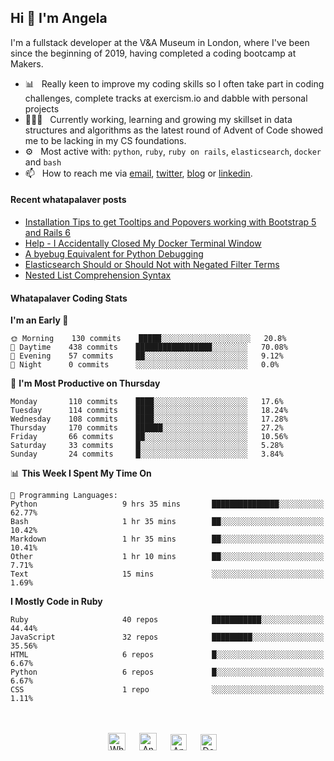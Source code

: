 ## Hi 👋 I'm Angela

I'm a fullstack developer at the V&A Museum in London, where I've been since the beginning of 2019, having completed a coding bootcamp at Makers.

- 📊&nbsp;&nbsp; Really keen to improve my coding skills so I often take part in coding challenges, complete tracks at exercism.io and dabble with personal projects
- 👨🏽‍💻&nbsp;&nbsp; Currently working, learning and growing my skillset in data structures and algorithms as the latest round of Advent of Code showed me to be lacking in my CS foundations.
- ⚙️&nbsp;&nbsp; Most active with: `python`, `ruby`, `ruby on rails`, `elasticsearch`, `docker` and `bash`
- 📫&nbsp;&nbsp; How to reach me via [email], [twitter], [blog] or [linkedin].

#### Recent whatapalaver posts
<!-- BLOG-POST-LIST:START -->
- [Installation Tips to get Tooltips and Popovers working with Bootstrap 5 and Rails 6](https://whatapalaver.co.uk/bootstrap-5-rails-6)
- [Help - I Accidentally Closed My Docker Terminal Window](https://whatapalaver.co.uk/closed-my-docker-terminal)
- [A byebug Equivalent for Python Debugging](https://whatapalaver.co.uk/byebug-for-python)
- [Elasticsearch Should or Should Not with Negated Filter Terms](https://whatapalaver.co.uk/elasticsearch-should-or-should-not)
- [Nested List Comprehension Syntax](https://whatapalaver.co.uk/nested-list-comprehensions)
<!-- BLOG-POST-LIST:END -->

#### Whatapalaver Coding Stats
<!--START_SECTION:waka-->
**I'm an Early 🐤** 

```text
🌞 Morning    130 commits    █████░░░░░░░░░░░░░░░░░░░░   20.8% 
🌆 Daytime    438 commits    █████████████████░░░░░░░░   70.08% 
🌃 Evening    57 commits     ██░░░░░░░░░░░░░░░░░░░░░░░   9.12% 
🌙 Night      0 commits      ░░░░░░░░░░░░░░░░░░░░░░░░░   0.0%

```
📅 **I'm Most Productive on Thursday** 

```text
Monday       110 commits    ████░░░░░░░░░░░░░░░░░░░░░   17.6% 
Tuesday      114 commits    ████░░░░░░░░░░░░░░░░░░░░░   18.24% 
Wednesday    108 commits    ████░░░░░░░░░░░░░░░░░░░░░   17.28% 
Thursday     170 commits    ██████░░░░░░░░░░░░░░░░░░░   27.2% 
Friday       66 commits     ██░░░░░░░░░░░░░░░░░░░░░░░   10.56% 
Saturday     33 commits     █░░░░░░░░░░░░░░░░░░░░░░░░   5.28% 
Sunday       24 commits     █░░░░░░░░░░░░░░░░░░░░░░░░   3.84%

```


📊 **This Week I Spent My Time On** 

```text
💬 Programming Languages: 
Python                   9 hrs 35 mins       ███████████████░░░░░░░░░░   62.77% 
Bash                     1 hr 35 mins        ██░░░░░░░░░░░░░░░░░░░░░░░   10.42% 
Markdown                 1 hr 35 mins        ██░░░░░░░░░░░░░░░░░░░░░░░   10.41% 
Other                    1 hr 10 mins        ██░░░░░░░░░░░░░░░░░░░░░░░   7.71% 
Text                     15 mins             ░░░░░░░░░░░░░░░░░░░░░░░░░   1.69%

```

**I Mostly Code in Ruby** 

```text
Ruby                     40 repos            ███████████░░░░░░░░░░░░░░   44.44% 
JavaScript               32 repos            █████████░░░░░░░░░░░░░░░░   35.56% 
HTML                     6 repos             █░░░░░░░░░░░░░░░░░░░░░░░░   6.67% 
Python                   6 repos             █░░░░░░░░░░░░░░░░░░░░░░░░   6.67% 
CSS                      1 repo              ░░░░░░░░░░░░░░░░░░░░░░░░░   1.11%

```



<!--END_SECTION:waka-->


<p align="center">
<br><br>
<a href= "https://instagram.com/whatapalaver_codes">
<img src="https://cdn.jsdelivr.net/npm/simple-icons@v3/icons/instagram.svg" alt="Whatapalaver's coding instagram" width="28px"/></a>
&emsp;
<a href="https://whatapalaver.co.uk">
<img src="https://img.icons8.com/material/256/000000/globe--v1.png" alt="Angela Wolff personal coding website" width="28px"/></a>
&emsp;
<a href="https://linkedin.com/in/angelwolff">
<img src="https://cdn.jsdelivr.net/npm/simple-icons@v3/icons/linkedin.svg" alt="Angela Wolff's linkedin profile" width="26px"/></a>
&emsp;
<a href="https://twitter.com/DoctorMoxie">
<img src="https://img.icons8.com/ios-filled/256/000000/twitter.svg" alt="Doctor Moxie twitter profile" width="26px"/></a>
&emsp;

[email]: mailto:warriorwomenblog@gmail.com
[twitter]: https://twitter.com/DoctorMoxie
[blog]: https://whatapalaver.co.uk
[linkedin]: https://www.linkedin.com/in/angelwolff